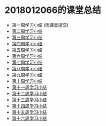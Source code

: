 2018012066的课堂总结
===
* 第一周学习小结 (雨课堂提交)
* [第二周学习小结](https://github.com/saturn-lab/FBDQA-2020A/blob/master/Memos/Study-Memo/2066-Day2.md)<br>
* [第三周学习小结](https://github.com/saturn-lab/FBDQA-2020A/blob/master/Memos/Study-Memo/2066-Day3.md)<br>
* [第四周学习小结](https://github.com/saturn-lab/FBDQA-2020A/blob/master/Memos/Study-Memo/2066-Day4.md)<br>
* [第五周学习小结](https://github.com/saturn-lab/FBDQA-2020A/blob/master/Memos/Study-Memo/2066-Day5.md)<br>
* [第六周学习小结]()<br>
* [第七周学习小结]()<br>
* [第八周学习小结]()<br>
* [第九周学习小结]()<br>
* [第十周学习小结]()<br>
* [第十一周学习小结]()<br>
* [第十二周学习小结]()<br>
* [第十三周学习小结]()<br>
* [第十四周学习小结]()<br>
* [第十五周学习小结]()<br>
* [第十六周学习小结]()<br>
